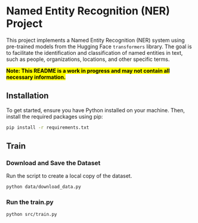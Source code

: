 # Named Entity Recognition (NER) Project

This project implements a Named Entity Recognition (NER) system using pre-trained models from the Hugging Face `transformers` library. The goal is to facilitate the identification and classification of named entities in text, such as people, organizations, locations, and other specific terms.

<mark>**Note: This README is a work in progress and may not contain all necessary information.**</mark>


## Installation

To get started, ensure you have Python installed on your machine. Then, install the required packages using pip:

```bash
pip install -r requirements.txt
```

## Train
### Download and Save the Dataset 

Run the script to create a local copy of the dataset.
```bash
python data/download_data.py
```

### Run the train.py
```bash
python src/train.py
```



